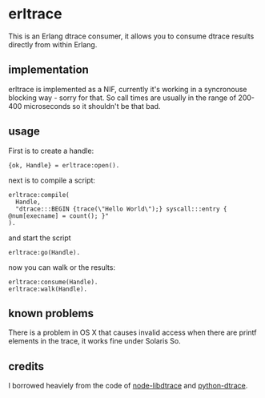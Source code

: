 erltrace
========
This is an Erlang dtrace consumer, it allows you to consume dtrace results directly from within Erlang.

implementation
--------------
erltrace is implemented as a NIF, currently it's working in a syncronouse blocking way - sorry for that. So call times are usually in the range of 200-400 microseconds so it shouldn't be that bad.

usage
-----

First is to create a handle:
```
{ok, Handle} = erltrace:open().
```
next is to compile a script:
```
erltrace:compile(
  Handle,
  "dtrace:::BEGIN {trace(\"Hello World\");} syscall:::entry { @num[execname] = count(); }"
).
```
and start the script
```
erltrace:go(Handle).
```


now you can walk or the results:
```
erltrace:consume(Handle).
erltrace:walk(Handle).
```

known problems
--------------
There is a problem in OS X that causes invalid access when there are printf elements in the trace, it works fine under Solaris So.

credits
-------
I borrowed heaviely from the code of [node-libdtrace](https://github.com/bcantrill/node-libdtrace) and [python-dtrace](https://github.com/tmetsch/python-dtrace).
